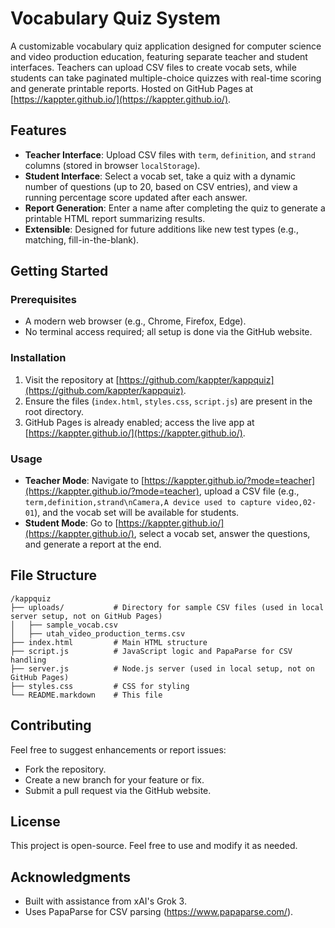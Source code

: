# Vocabulary Quiz System

A customizable vocabulary quiz application designed for computer science and video production education, featuring separate teacher and student interfaces. Teachers can upload CSV files to create vocab sets, while students can take paginated multiple-choice quizzes with real-time scoring and generate printable reports. Hosted on GitHub Pages at [https://kappter.github.io/](https://kappter.github.io/).

## Features
- **Teacher Interface**: Upload CSV files with `term`, `definition`, and `strand` columns (stored in browser `localStorage`).
- **Student Interface**: Select a vocab set, take a quiz with a dynamic number of questions (up to 20, based on CSV entries), and view a running percentage score updated after each answer.
- **Report Generation**: Enter a name after completing the quiz to generate a printable HTML report summarizing results.
- **Extensible**: Designed for future additions like new test types (e.g., matching, fill-in-the-blank).

## Getting Started

### Prerequisites
- A modern web browser (e.g., Chrome, Firefox, Edge).
- No terminal access required; all setup is done via the GitHub website.

### Installation
1. Visit the repository at [https://github.com/kappter/kappquiz](https://github.com/kappter/kappquiz).
2. Ensure the files (`index.html`, `styles.css`, `script.js`) are present in the root directory.
3. GitHub Pages is already enabled; access the live app at [https://kappter.github.io/](https://kappter.github.io/).

### Usage
- **Teacher Mode**: Navigate to [https://kappter.github.io/?mode=teacher](https://kappter.github.io/?mode=teacher), upload a CSV file (e.g., `term,definition,strand\nCamera,A device used to capture video,02-01`), and the vocab set will be available for students.
- **Student Mode**: Go to [https://kappter.github.io/](https://kappter.github.io/), select a vocab set, answer the questions, and generate a report at the end.

## File Structure
```
/kappquiz
├── uploads/           # Directory for sample CSV files (used in local server setup, not on GitHub Pages)
│   ├── sample_vocab.csv
│   ├── utah_video_production_terms.csv
├── index.html         # Main HTML structure
├── script.js          # JavaScript logic and PapaParse for CSV handling
├── server.js          # Node.js server (used in local setup, not on GitHub Pages)
├── styles.css         # CSS for styling
└── README.markdown    # This file
```

## Contributing
Feel free to suggest enhancements or report issues:
- Fork the repository.
- Create a new branch for your feature or fix.
- Submit a pull request via the GitHub website.

## License
This project is open-source. Feel free to use and modify it as needed.

## Acknowledgments
- Built with assistance from xAI's Grok 3.
- Uses PapaParse for CSV parsing (https://www.papaparse.com/).